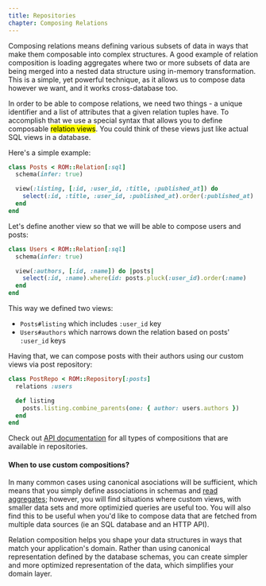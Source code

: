 ```yaml
---
title: Repositories
chapter: Composing Relations
---
```


Composing relations means defining various subsets of data in ways that make
them composable into complex structures. A good example of relation composition
is loading aggregates where two or more subsets of data are being merged into
a nested data structure using in-memory transformation. This is a simple, yet
powerful technique, as it allows us to compose data however we want, and it works
cross-database too.

In order to be able to compose relations, we need two things - a unique identifier
and a list of attributes that a given relation tuples have. To accomplish that
we use a special syntax that allows you to define composable <mark>relation views</mark>.
You could think of these views just like actual SQL views in a database.

Here's a simple example:

``` ruby
class Posts < ROM::Relation[:sql]
  schema(infer: true)

  view(:listing, [:id, :user_id, :title, :published_at]) do
    select(:id, :title, :user_id, :published_at).order(:published_at)
  end
end
```

Let's define another view so that we will be able to compose users and posts:

``` ruby
class Users < ROM::Relation[:sql]
  schema(infer: true)

  view(:authors, [:id, :name]) do |posts|
    select(:id, :name).where(id: posts.pluck(:user_id).order(:name)
  end
end
```

This way we defined two views:

- `Posts#listing` which includes `:user_id` key
- `Users#authors` which narrows down the relation based on posts' `:user_id` keys

Having that, we can compose posts with their authors using our custom views via
post repository:

``` ruby
class PostRepo < ROM::Repository[:posts]
  relations :users

  def listing
    posts.listing.combine_parents(one: { author: users.authors })
  end
end
```

Check out [API documentation](http://www.rubydoc.info/github/rom-rb/rom-repository/ROM/Repository/RelationProxy/Combine)
for all types of compositions that are available in repositories.

#### When to use custom compositions?

In many common cases using canonical asociations will be sufficient, which means
that you simply define associations in schemas and
[read aggregates](/learn/repositories/reading-aggregates); however, you will find
situations where custom views, with smaller data sets and more optimizied queries
are useful too. You will also find this to be useful when you'd like to compose
data that are fetched from multiple data sources (ie an SQL database and an HTTP API).

Relation composition helps you shape your data structures in ways that match your
application's domain. Rather than using canonical representation defined by the
database schemas, you can create simpler and more optimized representation of the
data, which simplifies your domain layer.



